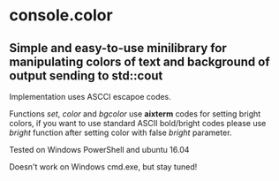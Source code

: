 # console.color

## Simple and easy-to-use minilibrary for manipulating colors of text and background of output sending to std::cout

Implementation uses ASCCI escapoe codes.

Functions _set_, _color_ and _bgcolor_ use **aixterm** codes for setting bright colors, if you want to use standard ASCII bold/bright codes please use _bright_ function after setting color with false _bright_ parameter.


Tested on Windows PowerShell and ubuntu 16.04


Doesn't work on Windows cmd.exe, but stay tuned!
